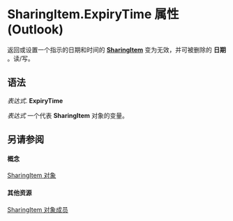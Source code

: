 
# SharingItem.ExpiryTime 属性 (Outlook)

返回或设置一个指示的日期和时间的 **[SharingItem](63dd3451-44f3-7cc4-c6e2-7dad5835a7d2.md)** 变为无效，并可被删除的 **日期** 。读/写。


## 语法

 _表达式_. **ExpiryTime**

 _表达式_ 一个代表 **SharingItem** 对象的变量。


## 另请参阅


#### 概念


[SharingItem 对象](63dd3451-44f3-7cc4-c6e2-7dad5835a7d2.md)
#### 其他资源


[SharingItem 对象成员](719ad60e-2242-2c54-778f-006b61690389.md)